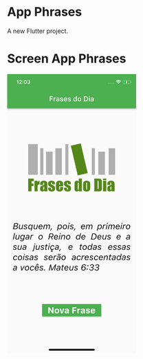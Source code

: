 # App Phrases

A new Flutter project.

# Screen App Phrases
<img width="300px" src="https://github.com/joaopaulolndev/app-phrases-flutter/blob/master/images/screen_app.png?raw=true" />
